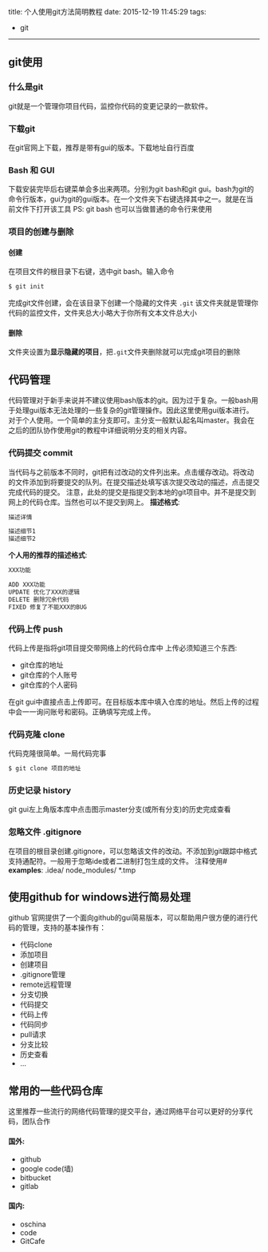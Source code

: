 title: 个人使用git方法简明教程
date: 2015-12-19 11:45:29
tags:
- git
---

## git使用 ##
### 什么是git ###
git就是一个管理你项目代码，监控你代码的变更记录的一款软件。

### 下载git ###
在git官网上下载，推荐是带有gui的版本。下载地址自行百度

### Bash 和 GUI ###
下载安装完毕后右键菜单会多出来两项。分别为git bash和git gui。bash为git的命令行版本，gui为git的gui版本。在一个文件夹下右键选择其中之一。就是在当前文件下打开该工具
PS: git bash 也可以当做普通的命令行来使用

### 项目的创建与删除 ###
#### 创建 ####
在项目文件的根目录下右键，选中git bash。输入命令
```bash
$ git init
```
完成git文件创建，会在该目录下创建一个隐藏的文件夹 `.git`
该文件夹就是管理你代码的监控文件，文件夹总大小略大于你所有文本文件总大小
#### 删除 ####
文件夹设置为**显示隐藏的项目**，把`.git`文件夹删除就可以完成git项目的删除

## 代码管理 ##
代码管理对于新手来说并不建议使用bash版本的git。因为过于复杂。一般bash用于处理gui版本无法处理的一些复杂的git管理操作。因此这里使用gui版本进行。
对于个人使用。一个简单的主分支即可。主分支一般默认起名叫master。我会在之后的团队协作使用git的教程中详细说明分支的相关内容。
### 代码提交 commit ###
当代码与之前版本不同时，git把有过改动的文件列出来。点击缓存改动。将改动的文件添加到将要提交的队列。在提交描述处填写该次提交改动的描述，点击提交完成代码的提交。
注意，此处的提交是指提交到本地的git项目中。并不是提交到网上的代码仓库。当然也可以不提交到网上。
**描述格式**:
```bash
描述详情

描述细节1
描述细节2
```

**个人用的推荐的描述格式**:
```bash
XXX功能

ADD XXX功能
UPDATE 优化了XXX的逻辑
DELETE 删除冗余代码
FIXED 修复了不能XXX的BUG
```

### 代码上传 push ###
代码上传是指将git项目提交带网络上的代码仓库中
上传必须知道三个东西:
- git仓库的地址
- git仓库的个人账号
- git仓库的个人密码

在git gui中直接点击上传即可。在目标版本库中填入仓库的地址。然后上传的过程中会一一询问账号和密码。正确填写完成上传。

### 代码克隆 clone ###
代码克隆很简单。一局代码完事
```bash
$ git clone 项目的地址
```

### 历史记录 history ###
git gui左上角版本库中点击图示master分支(或所有分支)的历史完成查看

### 忽略文件 .gitignore ###
在项目的根目录创建.gitignore，可以忽略该文件的改动。不添加到git跟踪中格式支持通配符。一般用于忽略ide或者二进制打包生成的文件。
注释使用#
**examples**:
.idea/
node_modules/
*.tmp

## 使用github for windows进行简易处理 ##
github 官网提供了一个面向github的gui简易版本，可以帮助用户很方便的进行代码的管理，支持的基本操作有：
- 代码clone
- 添加项目
- 创建项目
- .gitignore管理
- remote远程管理
- 分支切换
- 代码提交
- 代码上传
- 代码同步
- pull请求
- 分支比较
- 历史查看
- ...

## 常用的一些代码仓库 ##
这里推荐一些流行的网络代码管理的提交平台，通过网络平台可以更好的分享代码，团队合作
#### 国外: ####
- github
- google code(墙)
- bitbucket
- gitlab

#### 国内: ####
- oschina
- code
- GitCafe

